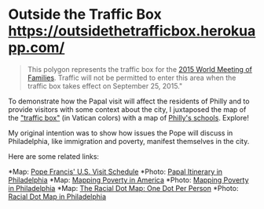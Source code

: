 # Outside the Traffic Box https://outsidethetrafficbox.herokuapp.com/

>This polygon represents the traffic box for the
[2015 World Meeting of Families](http://www.worldmeeting2015.org/).
>Traffic will not be permitted to enter this area when
the traffic box takes effect on September 25, 2015."

To demonstrate how the Papal visit will affect
the residents of Philly and to provide visitors
with some context about the city, I juxtaposed
the map of the ["traffic box"](https://www.opendataphilly.org/dataset/world-meeting-of-families-traffic-box) (in Vatican colors)
with a map of [Philly's schools](https://www.opendataphilly.org/dataset/schools). Explore!

My original intention was to show how issues the
Pope will discuss in Philadelphia, like immigration
and poverty, manifest themselves in the city.

Here are some related links:

*Map: [Pope Francis' U.S. Visit Schedule](http://www.nytimes.com/interactive/2015/08/28/us/papal-visit-schedule.html)
*Photo: [Papal Itinerary in Philadelphia](https://outsidethetrafficbox.herokuapp.com/images/PhillyItinerary.png)
*Map: [Mapping Poverty in America](http://www.nytimes.com/newsgraphics/2014/01/05/poverty-map/)
*Photo: [Mapping Poverty in Philadelphia](https://outsidethetrafficbox.herokuapp.com/images/PhillyPoverty.png)
*Map: [The Racial Dot Map: One Dot Per Person](http://demographics.coopercenter.org/DotMap/)
*Photo: [Racial Dot Map in Philadelphia](http://www.wired.com/images_blogs/design/2013/08/phillyphilly.jpg)
